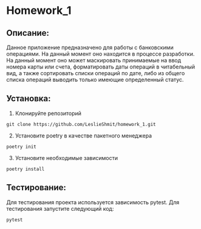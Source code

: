 # Homework_1
## Описание:
Данное приложение предназначено для работы с банковскими операциями.
На данный момент оно находится в процессе разработки. На данный момент оно
может маскировать принимаемые на ввод номера карты или счета,
форматировать даты операций в читабельный вид, а также сортировать
списки операций по дате, либо из общего списка операций выводить только
имеющие определенный статус.

## Установка:
1. Клонируйте репозиторий
```
git clone https://github.com/LeslieShmit/homework_1.git
```
2. Установите poetry в качестве пакетного менеджера
```
poetry init
```
3. Установите необходимые зависимости
```
poetry install
```
## Тестирование:
Для тестирования проекта используется зависимость pytest.
Для тестирования запустите следующий код:
```
pytest
```
